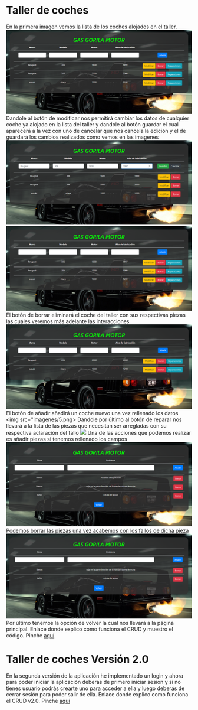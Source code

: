 # Taller de coches
En la primera imagen vemos la lista de los coches alojados en el taller.
<img src="imagenes/1.png">
Dandole al botón de modificar nos permitirá cambiar los datos de cualquier coche ya alojado en la lista del taller y dandole al botón guardar el cual aparecerá a la vez con uno de cancelar que nos cancela la edición y el de guardará los cambios realizados como vemos en las imagenes
<img src="imagenes/2.png">
<img src="imagenes/3.png">
El botón de borrar eliminará el coche del taller con sus respectivas piezas las cuales veremos más adelante las interacciones
<img src="imagenes/4.png">
El botón de añadir añadirá un coche nuevo una vez rellenado los datos
<img src="imagenes/5.png>
Dandole por último al botón de reparar nos llevará a la lista de las piezas que necesitan ser arregladas con su respectiva aclaración del fallo
<img src="imagenes/6.png">
Una de las acciones que podemos realizar es añadir piezas si tenemos rellenado los campos
<img src="imagenes/7.png">
Podemos borrar las piezas una vez acabemos con los fallos de dicha pieza
<img src="imagenes/8.png">
Por último tenemos la opción de volver la cual nos llevará a la página principal.
Enlace donde explico como funciona el CRUD y muestro el código. Pinche <a href="https://youtu.be/vCOylwpG5wo">aquí</a>
# Taller de coches Versión 2.0
En la segunda versión de la aplicación he implementado un login y ahora para poder iniciar la aplicación deberás de primero iniciar sesión y si no tienes usuario podrás crearte uno para acceder a ella y luego deberás de cerrar sesión para poder salir de ella.                   Enlace donde explico como funciona el CRUD v2.0. Pinche <a href="https://youtu.be/rnc5UoUgkN0">aquí</a>                                                         
